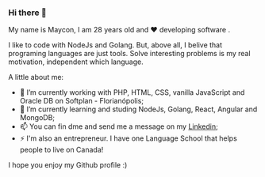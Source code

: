 ### Hi there 👋

My name is Maycon, I am 28 years old and :heart: developing software .

I like to code with NodeJs and Golang. But, above all, I belive that programing languages are just tools. Solve interesting problems is my real motivation, independent which language.

A little about me:

- 🔭 I’m currently working with PHP, HTML, CSS, vanilla JavaScript and Oracle DB on Softplan - Florianópolis;
- 🌱 I’m currently learning and studing NodeJs, Golang, React, Angular and MongoDB;
- 📫 You can fin dme and send me a message on my [Linkedin](https://www.linkedin.com/in/maycon-de-souza-485114164/);  
- ⚡ I'm also an entrepreneur. I have one Language School that helps people to live on Canada!

I hope you enjoy my Github profile :)

